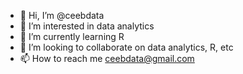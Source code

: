 - 👋 Hi, I’m @ceebdata
- 👀 I’m interested in data analytics
- 🌱 I’m currently learning R
- 💞️ I’m looking to collaborate on data analytics, R, etc
- 📫 How to reach me ceebdata@gmail.com

<!---
ceebdata/ceebdata is a ✨ special ✨ repository because its `README.md` (this file) appears on your GitHub profile.
You can click the Preview link to take a look at your changes.
--->
